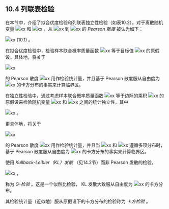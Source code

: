 ## 10.4 列联表检验

在本节中，介绍了拟合优度检验和列联表独立性检验（如表10.2）。对于离散随机变量 <img src="http://latex.codecogs.com/gif.latex?在此插入Latex公式" style="border:none;">xx 和 <img src="http://latex.codecogs.com/gif.latex?在此插入Latex公式" style="border:none;">xx ，从 <img src="http://latex.codecogs.com/gif.latex?在此插入Latex公式" style="border:none;">xx 到 <img src="http://latex.codecogs.com/gif.latex?在此插入Latex公式" style="border:none;">xx 的 *Pearson 散度* 被认为如下：  

 <img src="http://latex.codecogs.com/gif.latex?在此插入Latex公式" style="border:none;">xx (10.1) 。  
 
在拟合优度检验中，检验样本联合概率质量函数 <img src="http://latex.codecogs.com/gif.latex?在此插入Latex公式" style="border:none;">xx 等于目标值 <img src="http://latex.codecogs.com/gif.latex?在此插入Latex公式" style="border:none;">xx 的原假设。具体地，将关于  

<img src="http://latex.codecogs.com/gif.latex?在此插入Latex公式" style="border:none;">xx  

的 Pearson 散度 <img src="http://latex.codecogs.com/gif.latex?在此插入Latex公式" style="border:none;">xx 用作检验统计量，并且基于 Pearson 散度服从自由度为 <img src="http://latex.codecogs.com/gif.latex?在此插入Latex公式" style="border:none;">xx 的卡方分布的事实来计算临界区。  

在独立性检验中，通过考虑样本联合概率质量函数 <img src="http://latex.codecogs.com/gif.latex?在此插入Latex公式" style="border:none;">xx 等于边际的乘积 <img src="http://latex.codecogs.com/gif.latex?在此插入Latex公式" style="border:none;">xx 的原假设来检验随机变量 <img src="http://latex.codecogs.com/gif.latex?在此插入Latex公式" style="border:none;">xx 和 <img src="http://latex.codecogs.com/gif.latex?在此插入Latex公式" style="border:none;">xx 之间的统计独立性，其中  

<img src="http://latex.codecogs.com/gif.latex?在此插入Latex公式" style="border:none;">xx 。  

更具体地，将关于  

<img src="http://latex.codecogs.com/gif.latex?在此插入Latex公式" style="border:none;">xx  

的 Pearson 散度 <img src="http://latex.codecogs.com/gif.latex?在此插入Latex公式" style="border:none;">xx 用作检验统计量，并且当 <img src="http://latex.codecogs.com/gif.latex?在此插入Latex公式" style="border:none;">xx 和 <img src="http://latex.codecogs.com/gif.latex?在此插入Latex公式" style="border:none;">xx 遵循多项分布时，基于 Pearson 散度服从自由度为 <img src="http://latex.codecogs.com/gif.latex?在此插入Latex公式" style="border:none;">xx 的卡方分布的事实来计算临界区。  

使用 *Kullback-Leibler（KL）发散* （见14.2节）而非 Pearson 发散的检验，  

 <img src="http://latex.codecogs.com/gif.latex?在此插入Latex公式" style="border:none;">xx ，  
 
称为 *G-检验* 。这是一个似然比检验， KL 发散大致服从自由度为 <img src="http://latex.codecogs.com/gif.latex?在此插入Latex公式" style="border:none;">xx 的卡方分布。  

其检验统计量（近似地）服从原假设下的卡方分布的检验称为 *卡方检验* 。

